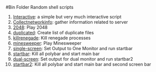 #Bin Folder
Random shell scripts

1. [Interactive](/blob/master/Interactive): a simple but very much interactive script
1. [Collectnetworkinfo](/blob/master/collectnetworkinfo): gather information related to server
1. [2048](/blob/master/2048):  Play 2048
1. [duplicated](/blob/master/duplicated):  Create list of duplicate files
1. [killrenegade](/blob/master/killrenegade):  Kill renegade processes
1. [minesweeper](/blob/master/minesweeper): Play Minesweeper
1. [single-screen](/blob/master/single-screen): Set Output to One Monitor and run startbar
1. [startbar](/blob/master/startbar): Kill all polybar and start main bar
1. [dual-screen](/blob/master/dual-screen): Set output for dual monitor and run startbar2
1. [startbar2](/blob/master/startvar2): Kill all polybar and start main bar and second screen bar
